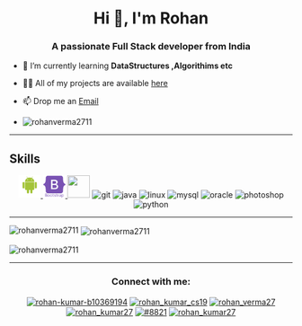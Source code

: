 <h1 align="center">Hi 👋, I'm Rohan</h1>

<h3 align="center">A passionate Full Stack developer from India</h3>

- 🌱 I’m currently learning **DataStructures ,Algorithims etc**

- 👨‍💻 All of my projects are available <a href="https://github.com/rohanverma2711">here</a>


- 📫 Drop me an <a href="mailto: rohan.kumar_cs19@gla.ac.in">Email</a>
- <p align="left"> <img src="https://komarev.com/ghpvc/?username=rohanverma2711" alt="rohanverma2711" /> </p>
---

<h2>Skills</h2>

 <p align="center">
<a href="https://developer.android.com" target="_blank" rel="noreferrer"> <img src="https://raw.githubusercontent.com/devicons/devicon/master/icons/android/android-original-wordmark.svg" alt="android" width="40" height="40"/> </a> 
<a href="https://getbootstrap.com" target="_blank" rel="noreferrer"> <img src="https://raw.githubusercontent.com/devicons/devicon/master/icons/bootstrap/bootstrap-plain-wordmark.svg" alt="bootstrap" width="40" height="40"/> </a>
  <img src="https://cdn.jsdelivr.net/gh/devicons/devicon/icons/c/c-plain.svg" width="40" height="40" />
  <img src="https://www.vectorlogo.zone/logos/git-scm/git-scm-icon.svg" alt="git" width="40" height="40"/>
  <img src="https://cdn.jsdelivr.net/gh/devicons/devicon/icons/java/java-original-wordmark.svg" alt="java" width="40" height="40"/>
  <img src="https://cdn.jsdelivr.net/gh/devicons/devicon/icons/linux/linux-original.svg" alt="linux" width="40" height="40"/>
  <img src="https://cdn.jsdelivr.net/gh/devicons/devicon/icons/mysql/mysql-original-wordmark.svg" alt="mysql" width="40" height="40"/>
  <img src="https://cdn.jsdelivr.net/gh/devicons/devicon/icons/oracle/oracle-original.svg" alt="oracle" width="40" height="40"/>
  <img src="https://cdn.jsdelivr.net/gh/devicons/devicon/icons/photoshop/photoshop-plain.svg" alt="photoshop" width="40" height="40"/>
  <img src="https://cdn.jsdelivr.net/gh/devicons/devicon/icons/python/python-original.svg" alt="python" width="40" height="40"/>
</p>

---
<p><img align="left" src="https://github-readme-stats.vercel.app/api/top-langs?username=rohanverma2711&show_icons=true&locale=en&layout=compact" alt="rohanverma2711" /></p>

<p>&nbsp;<img align="center" src="https://github-readme-stats.vercel.app/api?username=rohanverma2711&show_icons=true&locale=en" alt="rohanverma2711" /></p>

<p><img align="center" src="https://github-readme-streak-stats.herokuapp.com/?user=rohanverma2711&" alt="rohanverma2711" /></p>



---
<h3 align="center">Connect with me:</h3>
<p align="center">
<a href="https://linkedin.com/in/rohan-kumar-b10369194" target="blank"><img align="center" src="https://raw.githubusercontent.com/rahuldkjain/github-profile-readme-generator/master/src/images/icons/Social/linked-in-alt.svg" alt="rohan-kumar-b10369194" height="30" width="40" /></a>
<a href="https://www.hackerrank.com/rohan_kumar_cs19" target="blank"><img align="center" src="https://raw.githubusercontent.com/rahuldkjain/github-profile-readme-generator/master/src/images/icons/Social/hackerrank.svg" alt="rohan_kumar_cs19" height="30" width="40" /></a>
<a href="https://www.facebook.com/profile.php?id=100010000608599" target="blank"><img align="center" src="https://raw.githubusercontent.com/rahuldkjain/github-profile-readme-generator/master/src/images/icons/Social/facebook.svg" alt="rohan_verma27" height="30" width="40" /></a>
<a href="https://www.codechef.com/users/rohan_kumar27" target="blank"><img align="center" src="https://cdn.jsdelivr.net/npm/simple-icons@3.1.0/icons/codechef.svg" alt="rohan_kumar27" height="30" width="40" /></a>
<a href="https://discord.gg/#8821" target="blank"><img align="center" src="https://raw.githubusercontent.com/rahuldkjain/github-profile-readme-generator/master/src/images/icons/Social/discord.svg" alt="#8821" height="30" width="40" /></a>
 <a href="https://hyperskill.org/profile/2952107" target="blank"><img align="center" src="https://cdn.jsdelivr.net/npm/simple-icons@3.1.0/icons/hyperskill.svg" alt="rohan_kumar27" height="30" width="40" /></a>

 
 
</p>

